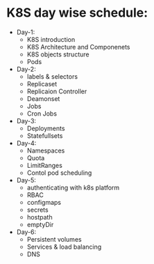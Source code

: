 # K8S day wise schedule:

- Day-1:
    - K8S introduction
    - K8S Architecture and Componenets
    - K8S objects structure 
    - Pods
- Day-2:
	- labels & selectors
	- Replicaset
	- Replicaion Controller 
	- Deamonset
	- Jobs
	- Cron Jobs	
- Day-3:
    - Deployments
    - Statefullsets
- Day-4:
    - Namespaces
    - Quota
    - LimitRanges
    - Contol pod scheduling
- Day-5:
    - authenticating with k8s platform
    - RBAC
    - configmaps
    - secrets
    - hostpath
    - emptyDir
- Day-6:
    - Persistent volumes
    - Services & load balancing
    - DNS
    
